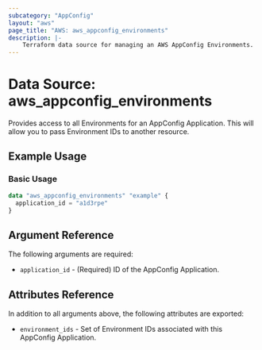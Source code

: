 ```yaml
---
subcategory: "AppConfig"
layout: "aws"
page_title: "AWS: aws_appconfig_environments"
description: |-
    Terraform data source for managing an AWS AppConfig Environments.
---
```


# Data Source: aws_appconfig_environments

Provides access to all Environments for an AppConfig Application. This will allow you to pass Environment IDs to another
resource.

## Example Usage

### Basic Usage

```terraform
data "aws_appconfig_environments" "example" {
  application_id = "a1d3rpe"
}
```

## Argument Reference

The following arguments are required:

* `application_id` - (Required) ID of the AppConfig Application.

## Attributes Reference

In addition to all arguments above, the following attributes are exported:

* `environment_ids` - Set of Environment IDs associated with this AppConfig Application.
